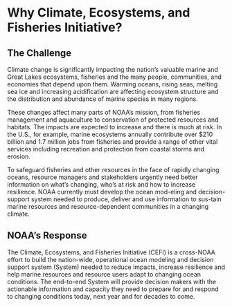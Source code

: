 # Why Climate, Ecosystems, and Fisheries Initiative?

## The Challenge
Climate change is significantly impacting the nation’s valuable marine and Great Lakes ecosystems, fisheries and the many people, communities, and economies that depend upon them. Warming oceans, rising seas, melting sea ice and increasing acidification are affecting ecosystem structure and the distribution and abundance of marine species in many regions.

These changes affect many parts of NOAA’s mission, from fisheries management and aquaculture to conservation of protected resources and habitats. The impacts are expected to increase and there is much at risk. In the U.S., for example, marine ecosystems annually contribute over $210 billion and 1.7 million jobs from fisheries and provide a range of other vital services including recreation and protection from coastal storms and erosion.

To safeguard fisheries and other resources in the face of rapidly changing oceans, resource managers and stakeholders urgently need better information on what’s changing, who’s at risk and how to increase resilience. NOAA currently must develop the ocean mod-eling and decision-support system needed to produce, deliver and use information to sus-tain marine resources and resource-dependent communities in a changing climate.

## NOAA’s Response
The Climate, Ecosystems, and Fisheries Initiative (CEFI) is a cross-NOAA effort to build the nation-wide, operational ocean modeling and decision support system (System) needed to reduce impacts, increase resilience and help marine resources and resource users adapt to changing ocean conditions. The end-to-end System will provide decision makers with the actionable information and capacity they need to prepare for and respond to changing conditions today, next year and for decades to come.